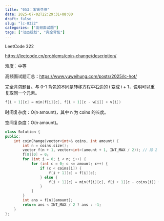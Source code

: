 ```yaml
---
title: "053：零钱兑换"
date: 2025-07-02T22:29:31+08:00
draft: false
slug: "lc-0322"
categories: ["高频面试题"]
tags: ["动态规划", "完全背包"]
---
```


LeetCode 322

https://leetcode.cn/problems/coin-change/description/

难度：中等

高频面试题汇总：https://www.yuweihung.com/posts/2025/lc-hot/

完全背包题目。与 0-1 背包的不同是转移方程中右边的 i 变成 i + 1，说明可以重复取同一个元素。

```cpp
f[i + 1][c] = min(f[i][c], f[i + 1][c - w[i]] + v[i])
```

时间复杂度：O(n⋅amount)，其中 n 为 coins 的长度。

空间复杂度：O(n⋅amount)。

<!--more-->

```cpp
class Solution {
public:
    int coinChange(vector<int>& coins, int amount) {
        int n = coins.size();
        vector f(n + 1, vector<int>(amount + 1, INT_MAX / 2)); // 除 2 防止下面 + 1 溢出
        f[0][0] = 0;
        for (int i = 0; i < n; i++) {
            for (int c = 0; c <= amount; c++) {
                if (c < coins[i]) {
                    f[i + 1][c] = f[i][c];
                } else {
                    f[i + 1][c] = min(f[i][c], f[i + 1][c - coins[i]] + 1);
                }
            }
        }
        int ans = f[n][amount];
        return ans < INT_MAX / 2 ? ans : -1;
    }
};
```

